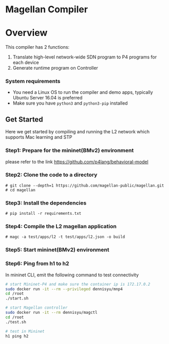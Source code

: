 # Magellan Compiler

# Overview
This compiler has 2 functions:
1. Translate high-level network-wide SDN program to P4 programs for each device
2. Generate runtime program on Controller


### System requirements
* You need a Linux OS to run the compiler and demo apps, typically Ubuntu Server 16.04 is preferred
* Make sure you have `python3` and `python3-pip` installed

## Get Started
Here we get started by compiling and running the L2 network which supports Mac learning and STP
### Step1: Prepare for the mininet(BMv2) environment
please refer to the link
https://github.com/p4lang/behavioral-model

### Step2: Clone the code to a directory
```commandline
# git clone --depth=1 https://github.com/magellan-public/magellan.git
# cd magellan
```
### Step3: Install the dependencies
```commandline
# pip install -r requirements.txt
```
### Step4: Compile the L2 magellan application
```commandline
# magc -a test/apps/l2 -t test/apps/l2.json -o build
```
### Step5: Start mininet(BMv2) environment

### Step6: Ping from h1 to h2
In mininet CLI, emit the following command to test connectivity


```sh
# start Mininet-P4 and make sure the container ip is 172.17.0.2
sudo docker run -it --rm --privileged dennisyu/mnp4
cd /root
./start.sh

# start Magellan controller
sudo docker run -it --rm dennisyu/magctl
cd /root
./test.sh

# test in Mininet
h1 ping h2

```

